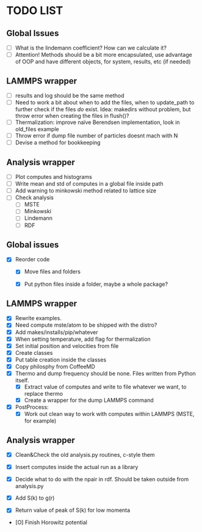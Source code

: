 TODO LIST
=========

Global Issues
-------------

- [ ] What is the lindemann coefficient? How can we calculate it?
- [ ] Attention! Methods should be a bit more encapsulated, use
      advantage of OOP and have different objects, for system,
      results, etc (if needed)

LAMMPS wrapper
--------------

- [ ] results and log should be the same method
- [ ] Need to work a bit about when to add the files, when to 
      update_path to further check if the files *do* exist.
      Idea: makedirs without problem, but throw error when creating
      the files in flush()?
- [ ] Thermalization: improve naïve Berendsen implementation, look in
      old_files example
- [ ] Throw error if dump file number of particles doesnt mach with N
- [ ] Devise a method for bookkeeping

Analysis wrapper
----------------

- [ ] Plot computes and histograms
- [ ] Write mean and std of computes in a global file inside path
- [ ] Add warning to minkowski method related to lattice size
- [ ] Check analysis
  * [ ] MSTE
  * [ ] Minkowski
  * [ ] Lindemann
  * [ ] RDF

Global issues
-------------

- [X] Reorder code
  * [X] Move files and folders
  * [X] Put python files inside a folder, maybe a whole package?


LAMMPS wrapper
--------------

- [X] Rewrite examples.
- [X] Need compute mste/atom to be shipped with the distro?
- [X] Add makes/installs/pip/whatever
- [X] When setting temperature, add flag for thermalization
- [X] Set initial position and velocities from file
- [X] Create classes
- [X] Put table creation inside the classes
- [X] Copy philosphy from CoffeeMD
- [X] Thermo and dump frequency should be none. Files written from 
      Python itself. 
  * [X] Extract value of computes and write to file whatever
        we want, to replace thermo
  * [X] Create a wrapper for the dump LAMMPS command
- [X] PostProcess:
  * [X] Work out clean way to work with computes within LAMMPS (MSTE, 
        for example)

Analysis wrapper
----------------

- [X] Clean&Check the old analysis.py routines, c-style them
- [X] Insert computes inside the actual run as a library
- [X] Decide what to do with the npair in rdf. Should be taken
      outside from analysis.py
- [X] Add S(k) to g(r)
- [X] Return value of peak of S(k) for low momenta


- [O] Finish Horowitz potential
